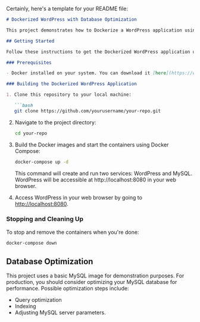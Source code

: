 Certainly, here's a template for your README file:

```markdown
# Dockerized WordPress with Database Optimization

This project demonstrates how to Dockerize a WordPress application using best practices for Dockerfile and Docker Compose. Additionally, it includes steps for optimizing the database for improved performance.

## Getting Started

Follow these instructions to get the Dockerized WordPress application up and running.

### Prerequisites

- Docker installed on your system. You can download it [here](https://www.docker.com/get-started).

### Building the Dockerized WordPress Application

1. Clone this repository to your local machine:

   ```bash
   git clone https://github.com/yourusername/your-repo.git
   ```

2. Navigate to the project directory:

   ```bash
   cd your-repo
   ```

3. Build the Docker images and start the containers using Docker Compose:

   ```bash
   docker-compose up -d
   ```

   This command will create and run two services: WordPress and MySQL. WordPress will be accessible at http://localhost:8080 in your web browser.

4. Access WordPress in your web browser by going to [http://localhost:8080](http://localhost:8080).

### Stopping and Cleaning Up

To stop and remove the containers when you're done:

```bash
docker-compose down
```

## Database Optimization

This project uses a basic MySQL image for demonstration purposes. For production, you should consider optimizing your MySQL database for performance. Possible optimization steps include:

- Query optimization
- Indexing
- Adjusting MySQL server parameters.

